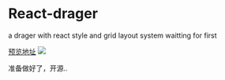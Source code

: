 # React-drager
a drager with react style and grid layout system
waitting for first

[预览地址](http://htmlpreview.github.io/?https://github.com/215566435/React-dragger-layout/blob/master/build/index.html)
![](https://github.com/215566435/React-dragger-layout/blob/master/example/image/%E6%9D%A1%E5%BD%A2.gif)

准备做好了，开源..